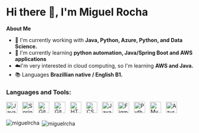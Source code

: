 <!--Title-->
<h1>Hi there 👋, I'm Miguel Rocha</h1>

<!--About me-->
<strong>About Me</strong>

- 🔭 I'm currently working with **Java, Python, Azure, Python, and Data Science.**
- 🌱 I'm currently learning **python automation, Java/Spring Boot and AWS applications**
- ☁️I'm very interested in cloud computing, so I'm learning **AWS and Java.**
- 📚 Languages **Brazillian native / English B1.**

<!--Language and Tools-->
<h3 align="left">Languages and Tools:</h3>
<img align="left" alt="Java" width="30px" style="padding-right:10px;" src="https://cdn.jsdelivr.net/gh/devicons/devicon/icons/java/java-original.svg"/>
<img align="left" alt="Spring" width="30px" style="padding-right:10px;" src="https://cdn.jsdelivr.net/gh/devicons/devicon/icons/spring/spring-original.svg" />
<img align="left" alt="Git" width="30px" style="padding-right:10px;" src="https://cdn.jsdelivr.net/gh/devicons/devicon/icons/git/git-original.svg" />
<img align="left" alt="GitHub" width="30px" style="padding-right:10px;" src="https://cdn.jsdelivr.net/gh/devicons/devicon/icons/github/github-original.svg" />
<img align="left" alt="HTML5" width="30px" style="padding-right:10px;" src="https://cdn.jsdelivr.net/gh/devicons/devicon/icons/html5/html5-original.svg"/>
<img align="left" alt="CSS3" width="30px" style="padding-right:10px;" src="https://cdn.jsdelivr.net/gh/devicons/devicon/icons/css3/css3-original.svg"/>
<img align="left" alt="JavaScript" width="30px" style="padding-right:10px;" src="https://cdn.jsdelivr.net/gh/devicons/devicon/icons/javascript/javascript-original.svg"/>
<img align="left" alt="Figma" width="30px" style="padding-right:10px;" src="https://cdn.jsdelivr.net/gh/devicons/devicon/icons/figma/figma-original.svg"/>
 <img align="left" alt="Python" width="30px" style="padding-right:10px;" src="https://cdn.jsdelivr.net/gh/devicons/devicon/icons/python/python-original.svg"/>
<img align="left" alt="MySQL" width="30px" style="padding-right:10px;" src="https://cdn.jsdelivr.net/gh/devicons/devicon/icons/mysql/mysql-original.svg"/>
<img align="left" alt="Azure" width="30px" style="padding-right:10px;" src="https://cdn.jsdelivr.net/gh/devicons/devicon/icons/azure/azure-original.svg"/>

<br/><br/>

<!--Github Readme Stats-->
<p><img align="left" src="https://github-readme-stats.vercel.app/api/top-langs?username=miguelrcha&show_icons=true&theme=github_dark&locale=en&layout=compact" alt="miguelrcha" /></p>
<p>&nbsp;<img align="center" src="https://github-readme-stats.vercel.app/api?username=miguelrcha&show_icons=true&theme=github_dark&locale=en" alt="miguelrcha" /></p>


